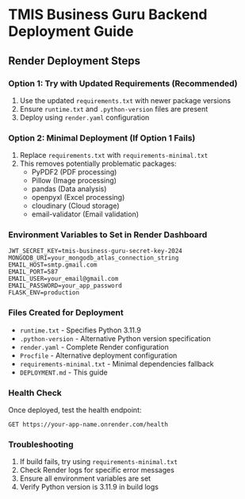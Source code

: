 # TMIS Business Guru Backend Deployment Guide

## Render Deployment Steps

### Option 1: Try with Updated Requirements (Recommended)
1. Use the updated `requirements.txt` with newer package versions
2. Ensure `runtime.txt` and `.python-version` files are present
3. Deploy using `render.yaml` configuration

### Option 2: Minimal Deployment (If Option 1 Fails)
1. Replace `requirements.txt` with `requirements-minimal.txt`
2. This removes potentially problematic packages:
   - PyPDF2 (PDF processing)
   - Pillow (Image processing)
   - pandas (Data analysis)
   - openpyxl (Excel processing)
   - cloudinary (Cloud storage)
   - email-validator (Email validation)

### Environment Variables to Set in Render Dashboard
```
JWT_SECRET_KEY=tmis-business-guru-secret-key-2024
MONGODB_URI=your_mongodb_atlas_connection_string
EMAIL_HOST=smtp.gmail.com
EMAIL_PORT=587
EMAIL_USER=your_email@gmail.com
EMAIL_PASSWORD=your_app_password
FLASK_ENV=production
```

### Files Created for Deployment
- `runtime.txt` - Specifies Python 3.11.9
- `.python-version` - Alternative Python version specification
- `render.yaml` - Complete Render configuration
- `Procfile` - Alternative deployment configuration
- `requirements-minimal.txt` - Minimal dependencies fallback
- `DEPLOYMENT.md` - This guide

### Health Check
Once deployed, test the health endpoint:
```
GET https://your-app-name.onrender.com/health
```

### Troubleshooting
1. If build fails, try using `requirements-minimal.txt`
2. Check Render logs for specific error messages
3. Ensure all environment variables are set
4. Verify Python version is 3.11.9 in build logs
